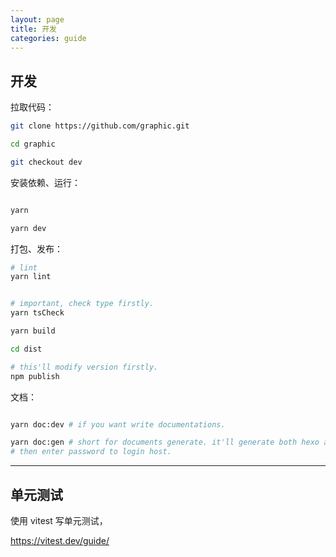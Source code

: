 ```yaml
---
layout: page
title: 开发
categories: guide
---
```


## 开发

拉取代码：

```sh
git clone https://github.com/graphic.git

cd graphic

git checkout dev
```

安装依赖、运行：

```sh

yarn

yarn dev

```

打包、发布：

```sh
# lint
yarn lint


# important, check type firstly.
yarn tsCheck

yarn build

cd dist

# this'll modify version firstly.
npm publish

```

文档：

```sh

yarn doc:dev # if you want write documentations.

yarn doc:gen # short for documents generate. it'll generate both hexo and typedoc.
# then enter password to login host.
```

---

## 单元测试

使用 vitest 写单元测试，

https://vitest.dev/guide/
